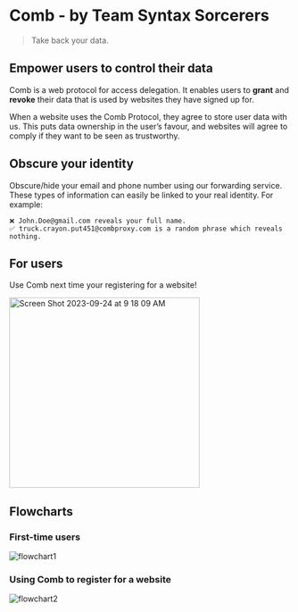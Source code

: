 # Comb - by Team Syntax Sorcerers

> Take back your data.

## Empower users to control their data

Comb is a web protocol for access delegation. It enables users to **grant** and **revoke** their data that is used by websites they have signed up for.

When a website uses the Comb Protocol, they agree to store user data with us.
This puts data ownership in the user’s favour, and websites will agree to comply if they want to be seen as trustworthy.

## Obscure your identity

Obscure/hide your email and phone number using our forwarding service.
These types of information can easily be linked to your real identity. For example:

```
❌ John.Doe@gmail.com reveals your full name.
✅ truck.crayon.put451@combproxy.com is a random phrase which reveals nothing.
```

## For users

Use Comb next time your registering for a website!

<img width="341" alt="Screen Shot 2023-09-24 at 9 18 09 AM" src="https://github.com/cronix1000/BelLHackathonSecurity/assets/93152029/ab5139f1-82cb-4bc3-892f-28b4907440ff">

## Flowcharts

### First-time users

![flowchart1](https://github.com/cronix1000/BelLHackathonSecurity/assets/93152029/b024ffd1-3717-4e43-bbc0-cb8ed75e09be)

### Using Comb to register for a website

![flowchart2](https://github.com/cronix1000/BelLHackathonSecurity/assets/93152029/18ef9d62-e558-4209-a08e-eb48de1a276e)
